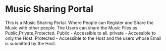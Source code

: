 ﻿# Music Sharing Portal
This is a Music Sharing Portal.
Where People can Register and Share the Music with other people.
The Users can share the Music Files as Public,Private,Protected.
Public - Accessible to all.
private - Accessible to only the Host.
Protected - Accessible to the Host and the users whose Email is submitted by the Host. 
